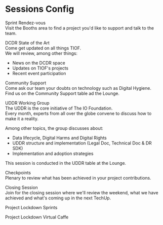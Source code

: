 

# Sessions Config

Sprint Rendez-vous  
Visit the Booths area to find a project you'd like to support and talk to the team.  
  
  
DCDR State of the Art  
Come get updated on all things TIOF.  
We will review, among other things:  
- News on the DCDR space  
- Updates on TIOF's projects  
- Recent event participation  
  
  
Community Support  
Come ask our team your doubts on technology such as Digital Hygiene.  
Find us on the Community Support table ad the Lounge.  
  
  
UDDR Working Group  
The UDDR is the core initiative of The IO Foundation.  
Every month, experts from all over the globe convene to discuss how to make it a reality.  
  
Among other topics, the group discusses about:  
- Data lifecycle, Digital Harms and Digital Rights  
- UDDR structure and implementation (Legal Doc, Technical Doc & DR SDK)  
- Implementation and adoption strategies  
  
This session is conducted in the UDDR table at the Lounge.  
  
  
  
Checkpoints  
Plenary to review what has been achieved in your project contributions.  
  
  
Closing Session  
Join for the closing session where we'll review the weekend, what we have achieved and what's coming up in the next TechUp.


Project Lockdown Sprints



Project Lockdown Virtual Caffe



<!--stackedit_data:
eyJoaXN0b3J5IjpbMTA1MjcyNTY1MF19
-->